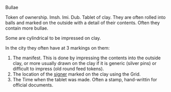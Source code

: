 Bullae

Token of ownership. Imsh. Imi. Dub. Tablet of clay. They are often rolled into balls and marked on the outside with a detail of their contents. Often they contain more bullae.

Some are cylindrical to be impressed on clay.

In the city they often have at 3 markings on them:
1. The manifest. This is done by impressing the contents into the outside clay, or more usually drawn on the clay if it is generic (silver pins) or difficult to impress (old round feed tokens).
2. The location of the [signer](/f/scribes.md) marked on the clay using the Grid. 
3. The Time when the tablet was made. Often a stamp, hand-writtin for official documents.

